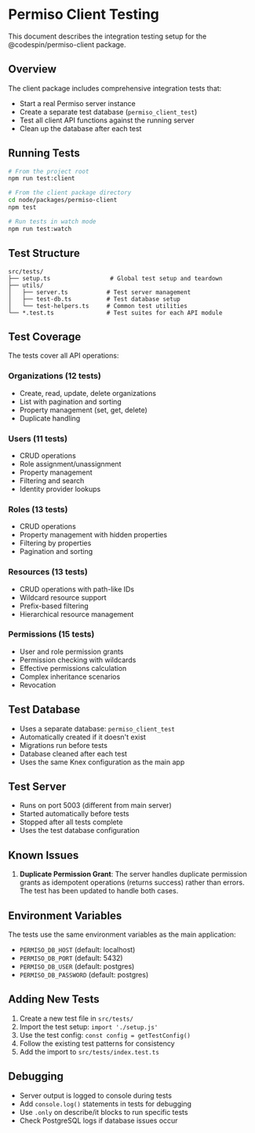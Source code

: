 # Permiso Client Testing

This document describes the integration testing setup for the @codespin/permiso-client package.

## Overview

The client package includes comprehensive integration tests that:
- Start a real Permiso server instance
- Create a separate test database (`permiso_client_test`)
- Test all client API functions against the running server
- Clean up the database after each test

## Running Tests

```bash
# From the project root
npm run test:client

# From the client package directory
cd node/packages/permiso-client
npm test

# Run tests in watch mode
npm run test:watch
```

## Test Structure

```
src/tests/
├── setup.ts                 # Global test setup and teardown
├── utils/
│   ├── server.ts           # Test server management
│   ├── test-db.ts          # Test database setup
│   └── test-helpers.ts     # Common test utilities
└── *.test.ts               # Test suites for each API module
```

## Test Coverage

The tests cover all API operations:

### Organizations (12 tests)
- Create, read, update, delete organizations
- List with pagination and sorting
- Property management (set, get, delete)
- Duplicate handling

### Users (11 tests)
- CRUD operations
- Role assignment/unassignment  
- Property management
- Filtering and search
- Identity provider lookups

### Roles (13 tests)
- CRUD operations
- Property management with hidden properties
- Filtering by properties
- Pagination and sorting

### Resources (13 tests)
- CRUD operations with path-like IDs
- Wildcard resource support
- Prefix-based filtering
- Hierarchical resource management

### Permissions (15 tests)
- User and role permission grants
- Permission checking with wildcards
- Effective permissions calculation
- Complex inheritance scenarios
- Revocation

## Test Database

- Uses a separate database: `permiso_client_test`
- Automatically created if it doesn't exist
- Migrations run before tests
- Database cleaned after each test
- Uses the same Knex configuration as the main app

## Test Server

- Runs on port 5003 (different from main server)
- Started automatically before tests
- Stopped after all tests complete
- Uses the test database configuration

## Known Issues

1. **Duplicate Permission Grant**: The server handles duplicate permission grants as idempotent operations (returns success) rather than errors. The test has been updated to handle both cases.

## Environment Variables

The tests use the same environment variables as the main application:
- `PERMISO_DB_HOST` (default: localhost)
- `PERMISO_DB_PORT` (default: 5432)
- `PERMISO_DB_USER` (default: postgres)
- `PERMISO_DB_PASSWORD` (default: postgres)

## Adding New Tests

1. Create a new test file in `src/tests/`
2. Import the test setup: `import './setup.js'`
3. Use the test config: `const config = getTestConfig()`
4. Follow the existing test patterns for consistency
5. Add the import to `src/tests/index.test.ts`

## Debugging

- Server output is logged to console during tests
- Add `console.log()` statements in tests for debugging
- Use `.only` on describe/it blocks to run specific tests
- Check PostgreSQL logs if database issues occur